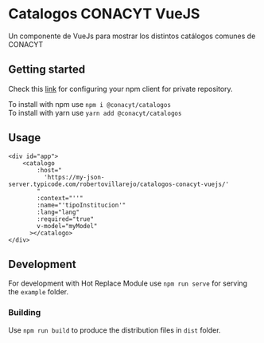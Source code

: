 # Catalogos CONACYT VueJS
Un componente de VueJs para mostrar los distintos catálogos comunes de CONACYT

## Getting started
Check this [link](https://conacyt-arquitectura.github.io/npm/configuracion-cliente-npm) for configuring your npm client for private repository.

To install with npm use `npm i @conacyt/catalogos`  
To install with yarn use `yarn add @conacyt/catalogos`

## Usage
```
<div id="app">
    <catalogo
        :host="
          'https://my-json-server.typicode.com/robertovillarejo/catalogos-conacyt-vuejs/'
        "
        :context="''"
        :name="'tipoInstitucion'"
        :lang="lang"
        :required="true"
        v-model="myModel"
      ></catalogo>
</div>
```

## Development
For development with Hot Replace Module use `npm run serve` for serving the `example` folder.

### Building
Use `npm run build` to produce the distribution files in `dist` folder.